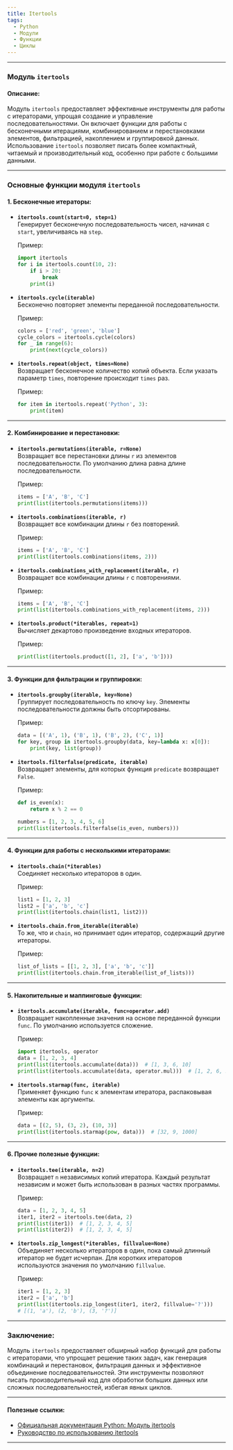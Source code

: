 ```yaml
---
title: Itertools
tags:
  - Python
  - Модули
  - Функции
  - Циклы
---
```

---
### Модуль `itertools`

#### Описание:
Модуль `itertools` предоставляет эффективные инструменты для работы с итераторами, упрощая создание и управление последовательностями. Он включает функции для работы с бесконечными итерациями, комбинированием и перестановками элементов, фильтрацией, накоплением и группировкой данных. Использование `itertools` позволяет писать более компактный, читаемый и производительный код, особенно при работе с большими данными.

---

### Основные функции модуля `itertools`

#### 1. **Бесконечные итераторы:**

- **`itertools.count(start=0, step=1)`**  
  Генерирует бесконечную последовательность чисел, начиная с `start`, увеличиваясь на `step`.
  
  Пример:
  ```python
  import itertools
  for i in itertools.count(10, 2):
      if i > 20:
          break
      print(i)
  ```

- **`itertools.cycle(iterable)`**  
  Бесконечно повторяет элементы переданной последовательности.

  Пример:
  ```python
  colors = ['red', 'green', 'blue']
  cycle_colors = itertools.cycle(colors)
  for _ in range(6):
      print(next(cycle_colors))
  ```

- **`itertools.repeat(object, times=None)`**  
  Возвращает бесконечное количество копий объекта. Если указать параметр `times`, повторение происходит `times` раз.

  Пример:
  ```python
  for item in itertools.repeat('Python', 3):
      print(item)
  ```

---

#### 2. **Комбинирование и перестановки:**

- **`itertools.permutations(iterable, r=None)`**  
  Возвращает все перестановки длины `r` из элементов последовательности. По умолчанию длина равна длине последовательности.

  Пример:
  ```python
  items = ['A', 'B', 'C']
  print(list(itertools.permutations(items)))
  ```

- **`itertools.combinations(iterable, r)`**  
  Возвращает все комбинации длины `r` без повторений.

  Пример:
  ```python
  items = ['A', 'B', 'C']
  print(list(itertools.combinations(items, 2)))
  ```

- **`itertools.combinations_with_replacement(iterable, r)`**  
  Возвращает все комбинации длины `r` с повторениями.

  Пример:
  ```python
  items = ['A', 'B', 'C']
  print(list(itertools.combinations_with_replacement(items, 2)))
  ```

- **`itertools.product(*iterables, repeat=1)`**  
  Вычисляет декартово произведение входных итераторов.

  Пример:
  ```python
  print(list(itertools.product([1, 2], ['a', 'b'])))
  ```

---

#### 3. **Функции для фильтрации и группировки:**

- **`itertools.groupby(iterable, key=None)`**  
  Группирует последовательность по ключу `key`. Элементы последовательности должны быть отсортированы.

  Пример:
  ```python
  data = [('A', 1), ('B', 1), ('B', 2), ('C', 1)]
  for key, group in itertools.groupby(data, key=lambda x: x[0]):
      print(key, list(group))
  ```

- **`itertools.filterfalse(predicate, iterable)`**  
  Возвращает элементы, для которых функция `predicate` возвращает `False`.

  Пример:
  ```python
  def is_even(x):
      return x % 2 == 0

  numbers = [1, 2, 3, 4, 5, 6]
  print(list(itertools.filterfalse(is_even, numbers)))
  ```

---

#### 4. **Функции для работы с несколькими итераторами:**

- **`itertools.chain(*iterables)`**  
  Соединяет несколько итераторов в один.

  Пример:
  ```python
  list1 = [1, 2, 3]
  list2 = ['a', 'b', 'c']
  print(list(itertools.chain(list1, list2)))
  ```

- **`itertools.chain.from_iterable(iterable)`**  
  То же, что и `chain`, но принимает один итератор, содержащий другие итераторы.

  Пример:
  ```python
  list_of_lists = [[1, 2, 3], ['a', 'b', 'c']]
  print(list(itertools.chain.from_iterable(list_of_lists)))
  ```

---

#### 5. **Накопительные и маппинговые функции:**

- **`itertools.accumulate(iterable, func=operator.add)`**  
  Возвращает накопленные значения на основе переданной функции `func`. По умолчанию используется сложение.

  Пример:
  ```python
  import itertools, operator
  data = [1, 2, 3, 4]
  print(list(itertools.accumulate(data)))  # [1, 3, 6, 10]
  print(list(itertools.accumulate(data, operator.mul)))  # [1, 2, 6, 24]
  ```

- **`itertools.starmap(func, iterable)`**  
  Применяет функцию `func` к элементам итератора, распаковывая элементы как аргументы.

  Пример:
  ```python
  data = [(2, 5), (3, 2), (10, 3)]
  print(list(itertools.starmap(pow, data)))  # [32, 9, 1000]
  ```

---

#### 6. **Прочие полезные функции:**

- **`itertools.tee(iterable, n=2)`**  
  Возвращает `n` независимых копий итератора. Каждый результат независим и может быть использован в разных частях программы.

  Пример:
  ```python
  data = [1, 2, 3, 4, 5]
  iter1, iter2 = itertools.tee(data, 2)
  print(list(iter1))  # [1, 2, 3, 4, 5]
  print(list(iter2))  # [1, 2, 3, 4, 5]
  ```

- **`itertools.zip_longest(*iterables, fillvalue=None)`**  
  Объединяет несколько итераторов в один, пока самый длинный итератор не будет исчерпан. Для коротких итераторов используются значения по умолчанию `fillvalue`.

  Пример:
  ```python
  iter1 = [1, 2, 3]
  iter2 = ['a', 'b']
  print(list(itertools.zip_longest(iter1, iter2, fillvalue='?')))
  # [(1, 'a'), (2, 'b'), (3, '?')]
  ```

---

### Заключение:

Модуль `itertools` предоставляет обширный набор функций для работы с итераторами, что упрощает решение таких задач, как генерация комбинаций и перестановок, фильтрация данных и эффективное объединение последовательностей. Эти инструменты позволяют писать производительный код для обработки больших данных или сложных последовательностей, избегая явных циклов.

---

#### Полезные ссылки:
- [Официальная документация Python: Модуль itertools](https://docs.python.org/3/library/itertools.html)
- [Руководство по использованию itertools](https://realpython.com/python-itertools/)

---
